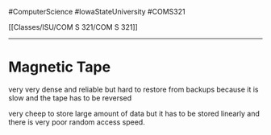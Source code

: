 #ComputerScience  #IowaStateUniversity  #COMS321 


[[Classes/ISU/COM S 321/COM S 321]] 

---

# Magnetic Tape

very very dense and reliable but hard to restore from backups because it is slow and the tape has to be reversed 

very cheep to store large amount of data but it has to be stored linearly and there is very poor random access speed. 